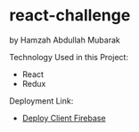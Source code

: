 # react-challenge

by Hamzah Abdullah Mubarak

Technology Used in this Project:
- React
- Redux

Deployment Link:

- [Deploy Client Firebase](https://pokpokepok-df2a7.web.app)
